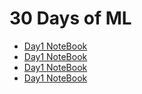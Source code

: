 # 30 Days of ML
* [Day1 NoteBook](https://github.com/rishabhrathore055/-30DaysofML/tree/master/Day1)
* [Day1 NoteBook](https://github.com/rishabhrathore055/-30DaysofML/tree/master/Day2)
* [Day1 NoteBook](https://github.com/rishabhrathore055/-30DaysofML/tree/master/Day3)
* [Day1 NoteBook](https://github.com/rishabhrathore055/-30DaysofML/tree/master/Day4)
